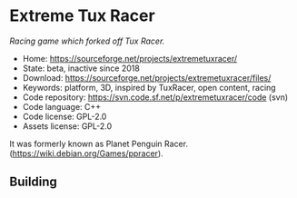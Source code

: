 # Extreme Tux Racer

_Racing game which forked off Tux Racer._

- Home: https://sourceforge.net/projects/extremetuxracer/
- State: beta, inactive since 2018
- Download: https://sourceforge.net/projects/extremetuxracer/files/
- Keywords: platform, 3D, inspired by TuxRacer, open content, racing
- Code repository: https://svn.code.sf.net/p/extremetuxracer/code (svn)
- Code language: C++
- Code license: GPL-2.0
- Assets license: GPL-2.0

It was formerly known as Planet Penguin Racer. (https://wiki.debian.org/Games/ppracer).

## Building
